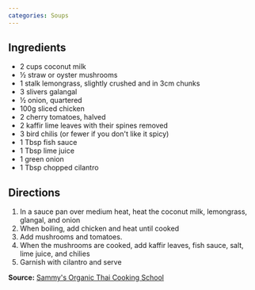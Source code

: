 ```yaml
---
categories: Soups
---
```

## Ingredients
 - 2 cups coconut milk
 - &frac12; straw or oyster mushrooms
 - 1 stalk lemongrass, slightly crushed and in 3cm chunks
 - 3 slivers galangal
- &frac12; onion, quartered
 - 100g sliced chicken
 - 2 cherry tomatoes, halved
 - 2 kaffir lime leaves with their spines removed
 - 3 bird chilis (or fewer if you don't like it spicy)
 - 1 Tbsp fish sauce
 - 1 Tbsp lime juice
 - 1 green onion
 - 1 Tbsp chopped cilantro

## Directions
1. In a sauce pan over medium heat, heat the coconut milk, lemongrass, glangal, and onion
2. When boiling, add chicken and heat until cooked
3. Add mushrooms and tomatoes.
4. When the mushrooms are cooked, add kaffir leaves, fish sauce, salt, lime juice, and chilies
5. Garnish with cilantro and serve

**Source:** [Sammy's Organic Thai Cooking School](https://www.facebook.com/Sammy-Organic-Thai-Cooking-School-121424394552150/)